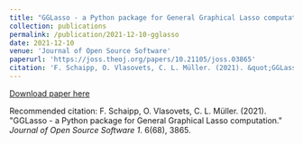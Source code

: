 ```yaml
---
title: "GGLasso - a Python package for General Graphical Lasso computation"
collection: publications
permalink: /publication/2021-12-10-gglasso
date: 2021-12-10
venue: 'Journal of Open Source Software'
paperurl: 'https://joss.theoj.org/papers/10.21105/joss.03865'
citation: 'F. Schaipp, O. Vlasovets, C. L. Müller. (2021). &quot;GGLasso - a Python package for General Graphical Lasso computation.&quot; <i>Journal of Open Source Software 1</i>. 6(68), 3865.'
---
```


[Download paper here](https://joss.theoj.org/papers/10.21105/joss.03865)

Recommended citation: F. Schaipp, O. Vlasovets, C. L. Müller. (2021). "GGLasso - a Python package for General Graphical Lasso computation." <i>Journal of Open Source Software 1</i>. 6(68), 3865.
